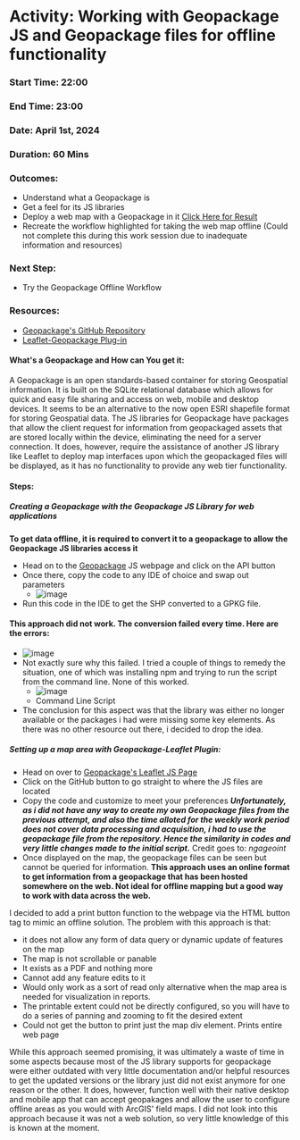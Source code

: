 # Activity: Working with Geopackage JS and Geopackage files for offline functionality
### Start Time: 22:00
### End Time: 23:00
### Date: April 1st, 2024
### Duration: 60 Mins
### Outcomes:
- Understand what a Geopackage is
- Get a feel for its JS libraries
- Deploy a web map with a Geopackage in it [Click Here for Result](https://reddrabbit.github.io/Technical-Dev-Log/webSolutions/leafletMaps/GPKGLeaflet.html)
- Recreate the workflow highlighted for taking the web map offline (Could not complete this during this work session due to inadequate information and resources)
### Next Step:
- Try the Geopackage Offline Workflow
### Resources:
- [Geopackage's GitHub Repository](https://github.com/ngageoint/geopackage-js)
- [Leaflet-Geopackage Plug-in](https://ngageoint.github.io/leaflet-geopackage/examples/index.html)
#### What's a Geopackage and How can You get it:
A Geopackage is an open standards-based container for storing Geospatial information. It is built on the SQLite relational database which allows for quick and easy file sharing and access on web, mobile and desktop devices. It seems to be an alternative to the now open ESRI shapefile format for storing Geospatial data.
The JS libraries for Geopackage have packages that allow the client request for information from geopackaged assets that are stored locally within the device, eliminating the need for a server connection. It does, however, require the assistance of another JS library like Leaflet to deploy map interfaces upon which the geopackaged files will be displayed, as it has no functionality to provide any web tier functionality.

#### Steps: 
##### Creating a Geopackage with the Geopackage JS Library for web applications
**To get data offline, it is required to convert it to a geopackage to allow the Geopackage JS libraries access it**
- Head on to the [Geopackage](https://ngageoint.github.io/geopackage-geojson-js/) JS webpage and click on the API button
- Once there, copy the code to any IDE of choice and swap out parameters
  - ![image](https://github.com/reddrabbit/Technical-Dev-Log/assets/146376039/e1cb33db-c0ea-4a42-87fb-c65975d9a719)
- Run this code in the IDE to get the SHP converted to a GPKG file.
#### This approach did not work. The conversion failed every time. Here are the errors:
- ![image](https://github.com/reddrabbit/Technical-Dev-Log/assets/146376039/01d9ff67-e69a-4900-b69d-f04e8ea5532b)
- Not exactly sure why this failed. I tried a couple of things to remedy the situation, one of which was installing npm and trying to run the script from the command line. None of this worked.
  - ![image](https://github.com/reddrabbit/Technical-Dev-Log/assets/146376039/0a75444b-4558-4ddf-ba5c-99802b241b97)
  - Command Line Script
- The conclusion for this aspect was that the library was either no longer available or the packages i had were missing some key elements. As there was no other resource out there, i decided to drop the idea.
##### Setting up a map area with Geopackage-Leaflet Plugin:
- Head on over to [Geopackage's Leaflet JS Page](https://ngageoint.github.io/leaflet-geopackage/)
- Click on the GitHub button to go straight to where the JS files are located
- Copy the code and customize to meet your preferences
**_Unfortunately, as i did not have any way to create my own Geopackage files from the previous attempt, and also the time alloted for the weekly work period does not cover data processing and acquisition, i had to use the geopackage file from the repository. Hence the similarity in codes and very little changes made to the initial script._** Credit goes to: _ngageoint_
- Once displayed on the map, the geopackage files can be seen but cannot be queried for information.
**This approach uses an online format to get information from a geopackage that has been hosted somewhere on the web. Not ideal for offline mapping but a good way to work with data across the web.**

I decided to add a print button function to the webpage via the HTML button tag to mimic an offline solution. The problem with this approach is that:
- it does not allow any form of data query or dynamic update of features on the map
- The map is not scrollable or panable
- It exists as a PDF and nothing more
- Cannot add any feature edits to it
- Would only work as a sort of read only alternative when the map area is needed for visualization in reports.
- The printable extent could not be directly configured, so you will have to do a series of panning and zooming to fit the desired extent
- Could not get the button to print just the map div element. Prints entire web page

While this approach seemed promising, it was ultimately a waste of time in some aspects because most of the JS library supports for geopackage were either outdated with very little documentation and/or helpful resources to get the updated versions or the library just did not exist anymore for one reason or the other. It does, however, function well with their native desktop and mobile app that can accept geopakages and allow the user to configure offline areas as you would with ArcGIS' field maps. I did not look into this approach because it was not a web solution, so very little knowledge of this is known at the moment.

 
